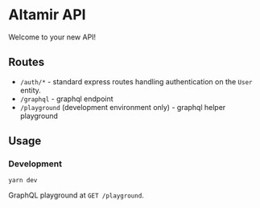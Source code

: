 # Altamir API

Welcome to your new API!

## Routes

- `/auth/*` - standard express routes handling authentication on the `User` entity.
- `/graphql` - graphql endpoint
- `/playground` (development environment only) - graphql helper playground

## Usage

### Development

```cli
yarn dev
```

GraphQL playground at `GET /playground`.
